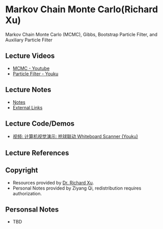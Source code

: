 # Markov Chain Monte Carlo(Richard Xu)
Markov Chain Monte Carlo (MCMC), Gibbs, Bootstrap Particle Filter, and Auxiliary Particle Filter

## Lecture Videos
* [MCMC - Youtube](https://www.youtube.com/playlist?list=PLyAft-JyjIYq2SLTHO2ptmx-cChbE5GBm)
* [Particle Filter - Youku](http://v.youku.com/v_show/id_XMTM3MTE1Mjk2OA==.html?f=26896488)

## Lecture Notes
* [Notes](Resources/MCMC-Richard-Xu/Lecture-Notes.pdf)
* [External Links](http://www-staff.it.uts.edu.au/~ydxu/ml_course/monte_carlo.pdf)

## Lecture Code/Demos
<!-- * [Geometrically-constrained balloon fitting for multiple connected ellipses](http://www-staff.it.uts.edu.au/~ydxu/code/balloon/) -->
* [视频: 计算机视觉演示: 抢球联动 Whiteboard Scanner (Youku)](http://v.youku.com/v_show/id_XMTM1Njc3MTU3Ng==.html?from=y1.7-1.2)

## Lecture References
<!-- * [Kemp, M and Xu, R. Y. D (2015) Geometrically-constrained balloon fitting for multiple connected ellipses, Pattern Recognition,  48 (2015) pp. 2198 - 2208, SSN: 0031-3203. (ERA Rank A* Journal ISI IF: 2.584) ](http://www-staff.it.uts.edu.au/~ydxu/papers/kemp_xu_balloon.pdf) -->

## Copyright
* Resources provided by [Dr. Richard Xu](http://www-staff.it.uts.edu.au/~ydxu/index.htm).
* Personal Notes provided by Ziyang Qi, redistribution requires authorization.

## Personsal Notes
* TBD
